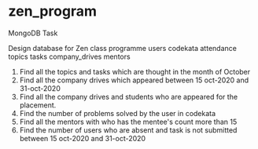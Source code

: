 # zen_program

MongoDB Task

Design database for Zen class programme
users
codekata
attendance
topics
tasks
company_drives
mentors

1. Find all the topics and tasks which are thought in the month of October
2. Find all the company drives which appeared between 15 oct-2020 and 31-oct-2020
3. Find all the company drives and students who are appeared for the placement.
4. Find the number of problems solved by the user in codekata
5. Find all the mentors with who has the mentee's count more than 15
6. Find the number of users who are absent and task is not submitted  between 15 oct-2020 and 31-oct-2020
